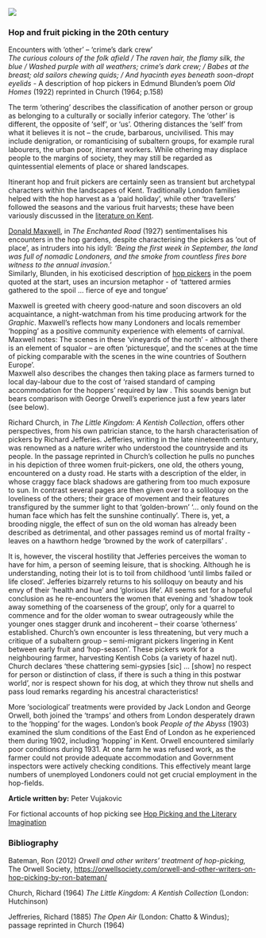 <a href="https://dev.visual-essays.app"><img src="https://dev-visual-essays.netlify.app/images/ve-button.png"></a>
<param ve-config title="Hop and fruit picking in the 20th century" author="Peter Vujakovic" layout="vtl" 
banner="xxx">

### Hop and fruit picking in the 20th century

Encounters with ‘other’ – ‘crime’s dark crew’   
_The curious colours of the folk afield / The raven hair, the flamy silk, the blue / Washed purple with all weathers; crime’s dark crew; / Babes at the breast; old sailors chewing quids; / And hyacinth eyes beneath soon-dropt eyelids_ - A description of hop pickers in Edmund Blunden’s poem _Old Homes_ (1922) reprinted in Church (1964; p.158)
<param ve-image url="   ">

The term ‘othering’ describes the classification of another person or group as belonging to a culturally or socially inferior category. The ‘other’ is different, the opposite of ‘self’, or ‘us’. Othering distances the ‘self’ from what it believes it is not – the crude, barbarous, uncivilised. This may include denigration, or romanticising of subaltern groups, for example rural labourers, the urban poor, itinerant workers. While othering may displace people to the margins of society, they may still be regarded as quintessential elements of place or shared landscapes.
<param ve-image url="   ">

Itinerant hop and fruit pickers are certainly seen as transient but archetypal characters within the landscapes of Kent. Traditionally London families helped with the hop harvest as a ‘paid holiday’, while other ‘travellers’ followed the seasons and the various fruit harvests; these have been variously discussed in the [literature on Kent](/20c-hop-picking). 
<param ve-image url="   ">

[Donald Maxwell](/20c-maxwelld-biography), in _The Enchanted Road_ (1927) sentimentalises his encounters in the hop gardens, despite characterising the pickers as ‘out of place’, as intruders into his idyll:
_‘Being the first week in September, the land was full of nomadic Londoners, and the smoke from countless fires bore witness to the annual invasion.’_     
Similarly, Blunden, in his exoticised description of [hop pickers]( ](/20c-hop-picking)) in the poem quoted at the start, uses an incursion metaphor - of ‘tattered armies gathered to the spoil … fierce of eye and tongue’ 
<param ve-image url="https://upload.wikimedia.org/wikipedia/commons/2/27/Hop_Picking_-_geograph.org.uk_-_2067737.jpg" label="Hop Picking" attribution="by Oast House Archive, CC BY-SA 2.0, via Wikimedia Commons">

Maxwell is greeted with cheery good-nature and soon discovers an old acquaintance, a night-watchman from his time producing artwork for the _Graphic_. Maxwell’s reflects how many Londoners and locals remember ‘hopping’ as a positive community experience with elements of carnival. Maxwell notes:
The scenes in these ‘vineyards of the north’ - although there is an element of squalor – are often ‘picturesque’, and the scenes at the time of picking comparable with the scenes in the wine countries of Southern Europe’.     
Maxwell also describes the changes then taking place as farmers turned to local day-labour due to the cost of ‘raised standard of camping accommodation for the hoppers’ required by law . This sounds benign but bears comparison with George Orwell’s experience just a few years later (see below).
<param ve-image url="   ">

Richard Church, in _The Little Kingdom: A Kentish Collection_, offers other perspectives, from his own patrician stance, to the harsh characterisation of pickers by Richard Jefferies. Jefferies, writing in the late nineteenth century, was renowned as a nature writer who understood the countryside and its people. In the passage reprinted in Church’s collection he pulls no punches in his depiction of three women fruit-pickers, one old, the others young, encountered on a dusty road. He starts with a description of the elder, in whose craggy face black shadows are gathering from too much exposure to sun. In contrast several pages are then given over to a soliloquy on the loveliness of the others; their grace of movement and their features transfigured by the summer light to that ‘golden-brown’ ‘… only found on the human face which has felt the sunshine continually’.  There is, yet, a brooding niggle, the effect of sun on the old woman has already been described as detrimental, and other passages remind us of mortal frailty - leaves on a hawthorn hedge ‘browned by the work of caterpillars’ . 
<param ve-image url="   ">

It is, however, the visceral hostility that Jefferies perceives the woman to have for him, a person of seeming leisure, that is shocking. Although he is understanding, noting their lot is to toil from childhood ‘until limbs failed or life closed’.  Jefferies bizarrely returns to his soliloquy on beauty and his envy of their ‘health and hue’ and ‘glorious life’. All seems set for a hopeful conclusion as he re-encounters the women that evening and ‘shadow took away something of the coarseness of the group’,  only for a quarrel to commence and for the older woman to swear outrageously while the younger ones stagger drunk and incoherent – their coarse ‘otherness’ established.
Church’s own encounter is less threatening, but very much a critique of a subaltern group – semi-migrant pickers lingering in Kent between early fruit and ‘hop-season’. These pickers work for a neighbouring farmer, harvesting Kentish Cobs (a variety of hazel nut). Church declares ‘these chattering semi-gypsies [sic] … [show] no respect for person or distinction of class, if there is such a thing in this postwar world’,  nor is respect shown for his dog, at which they throw nut shells and pass loud remarks regarding his ancestral characteristics!
<param ve-image url="   ">

More ‘sociological’ treatments were provided by Jack London and George Orwell, both joined the ‘tramps’ and others from London desperately drawn to the ‘hopping’ for the wages. London’s book _People of the Abyss_ (1903) examined the slum conditions of the East End of London as he experienced them during 1902, including ‘hopping’ in Kent. Orwell encountered similarly poor conditions during 1931. At one farm he was refused work, as the farmer could not provide adequate accommodation and Government inspectors were actively checking conditions. This effectively meant large numbers of unemployed Londoners could not get crucial employment in the hop-fields.
<param ve-image url="https://upload.wikimedia.org/wikipedia/commons/a/af/Hopping_in_Kent-_Hop-picking_in_Yalding%2C_Kent%2C_England%2C_UK%2C_1944_D22178.jpg" label="Hop picking in Yalding, Kent" attribution="Ministry of Information Photo Division Photographer, Public domain, via Wikimedia Commons">

**Article written by:** Peter Vujakovic

For fictional accounts of hop picking see [Hop Picking and the Literary Imagination](20c-hop-picking)

### Bibliography 

Bateman, Ron (2012) _Orwell and other writers’ treatment of hop-picking,_ The Orwell Society, https://orwellsociety.com/orwell-and-other-writers-on-hop-picking-by-ron-bateman/  

Church, Richard (1964) _The Little Kingdom: A Kentish Collection_ (London: Hutchinson)   

Jeffreries, Richard (1885) _The Open Air_ (London: Chatto & Windus); passage reprinted in Church (1964)   
